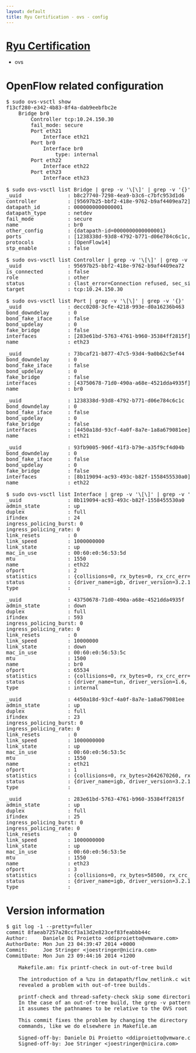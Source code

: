 ```yaml
---
layout: default
title: Ryu Certification - ovs - config
---
```

# [Ryu Certification](http://osrg.github.io/ryu/certification.html)
* ovs 

# OpenFlow related configuration
<pre>
$ sudo ovs-vsctl show
f13cf280-e342-4b83-8f4a-dab9eebfbc2e
    Bridge br0
        Controller tcp:10.24.150.30
        fail_mode: secure
        Port eth21
            Interface eth21
        Port br0
            Interface br0
                type: internal
        Port eth22
            Interface eth22
        Port eth23
            Interface eth23

$ sudo ovs-vsctl list Bridge | grep -v '\[\]' | grep -v '{}'
_uuid               : b8c27740-7298-4ea9-b3c6-c7bfc953d1d6
controller          : [95697b25-bbf2-418e-9762-b9af4409ea72]
datapath_id         : 0000000000000001
datapath_type       : netdev
fail_mode           : secure
name                : br0
other_config        : {datapath-id=0000000000000001}
ports               : [1238338d-93d8-4792-b771-d06e784c6c1c, 73bcaf21-b877-47c5-93d4-9a0b62c5ef44, 93fb9005-906f-41f3-b79e-a35f9cf4d04b, decc0208-3cfe-4218-993e-d0a16236b463]
protocols           : [OpenFlow14]
stp_enable          : false

$ sudo ovs-vsctl list Controller | grep -v '\[\]' | grep -v '{}'
_uuid               : 95697b25-bbf2-418e-9762-b9af4409ea72
is_connected        : false
role                : other
status              : {last_error=Connection refused, sec_since_connect=977, sec_since_disconnect=1, state=BACKOFF}
target              : tcp:10.24.150.30

$ sudo ovs-vsctl list Port | grep -v '\[\]' | grep -v '{}'
_uuid               : decc0208-3cfe-4218-993e-d0a16236b463
bond_downdelay      : 0
bond_fake_iface     : false
bond_updelay        : 0
fake_bridge         : false
interfaces          : [283e61bd-5763-4761-b960-35384ff2815f]
name                : eth23

_uuid               : 73bcaf21-b877-47c5-93d4-9a0b62c5ef44
bond_downdelay      : 0
bond_fake_iface     : false
bond_updelay        : 0
fake_bridge         : false
interfaces          : [43750678-71d0-490a-a68e-4521dda4935f]
name                : br0

_uuid               : 1238338d-93d8-4792-b771-d06e784c6c1c
bond_downdelay      : 0
bond_fake_iface     : false
bond_updelay        : 0
fake_bridge         : false
interfaces          : [4450a18d-93cf-4a0f-8a7e-1a8a679081ee]
name                : eth21

_uuid               : 93fb9005-906f-41f3-b79e-a35f9cf4d04b
bond_downdelay      : 0
bond_fake_iface     : false
bond_updelay        : 0
fake_bridge         : false
interfaces          : [8b119094-ac93-493c-b82f-1558455530a0]
name                : eth22

$ sudo ovs-vsctl list Interface | grep -v '\[\]' | grep -v '{}'
_uuid               : 8b119094-ac93-493c-b82f-1558455530a0
admin_state         : up
duplex              : full
ifindex             : 24
ingress_policing_burst: 0
ingress_policing_rate: 0
link_resets         : 0
link_speed          : 1000000000
link_state          : up
mac_in_use          : 00:60:e0:56:53:5d
mtu                 : 1550
name                : eth22
ofport              : 2
statistics          : {collisions=0, rx_bytes=0, rx_crc_err=0, rx_dropped=0, rx_errors=0, rx_frame_err=0, rx_over_err=0, rx_packets=0, tx_bytes=1241656200, tx_dropped=0, tx_errors=0, tx_packets=32366959}
status              : {driver_name=igb, driver_version=3.2.10-k, firmware_version=2.10-9}
type                : 

_uuid               : 43750678-71d0-490a-a68e-4521dda4935f
admin_state         : down
duplex              : full
ifindex             : 593
ingress_policing_burst: 0
ingress_policing_rate: 0
link_resets         : 0
link_speed          : 10000000
link_state          : down
mac_in_use          : 00:60:e0:56:53:5c
mtu                 : 1500
name                : br0
ofport              : 65534
statistics          : {collisions=0, rx_bytes=0, rx_crc_err=0, rx_dropped=0, rx_errors=0, rx_frame_err=0, rx_over_err=0, rx_packets=0, tx_bytes=0, tx_dropped=0, tx_errors=0, tx_packets=0}
status              : {driver_name=tun, driver_version=1.6, firmware_version=N/A}
type                : internal

_uuid               : 4450a18d-93cf-4a0f-8a7e-1a8a679081ee
admin_state         : up
duplex              : full
ifindex             : 23
ingress_policing_burst: 0
ingress_policing_rate: 0
link_resets         : 0
link_speed          : 1000000000
link_state          : up
mac_in_use          : 00:60:e0:56:53:5c
mtu                 : 1550
name                : eth21
ofport              : 1
statistics          : {collisions=0, rx_bytes=2642670260, rx_crc_err=0, rx_dropped=0, rx_errors=0, rx_frame_err=0, rx_over_err=0, rx_packets=73454774, tx_bytes=0, tx_dropped=0, tx_errors=0, tx_packets=0}
status              : {driver_name=igb, driver_version=3.2.10-k, firmware_version=2.10-9}
type                : 

_uuid               : 283e61bd-5763-4761-b960-35384ff2815f
admin_state         : up
duplex              : full
ifindex             : 25
ingress_policing_burst: 0
ingress_policing_rate: 0
link_resets         : 0
link_speed          : 1000000000
link_state          : up
mac_in_use          : 00:60:e0:56:53:5e
mtu                 : 1550
name                : eth23
ofport              : 3
statistics          : {collisions=0, rx_bytes=58500, rx_crc_err=0, rx_dropped=0, rx_errors=0, rx_frame_err=0, rx_over_err=0, rx_packets=39, tx_bytes=2324552080, tx_dropped=0, tx_errors=0, tx_packets=10140320}
status              : {driver_name=igb, driver_version=3.2.10-k, firmware_version=2.10-9}
type                : 
</pre>

# Version information
<pre>
$ git log -1 --pretty=fuller
commit 8faeab7257a28ccf3a13d2e823cef83feabbb44c
Author:     Daniele Di Proietto &lt;ddiproietto@vmware.com&gt;
AuthorDate: Mon Jun 23 04:39:47 2014 +0000
Commit:     Joe Stringer &lt;joestringer@nicira.com&gt;
CommitDate: Mon Jun 23 09:44:16 2014 +1200

    Makefile.am: fix printf-check in out-of-tree build
    
    The introduction of a %zu in datapath/flow_netlink.c with commit c1fc1411
    revealed a problem with out-of-tree builds.
    
    printf-check and thread-safety-check skip some directories with a 'grep -v'.
    In the case of an out-of-tree build, the grep -v pattern doesn't work, because
    it assumes the pathnames to be relative to the OVS root directory.
    
    This commit fixes the problem by changing the directory before executing any
    commands, like we do elsewhere in Makefile.am
    
    Signed-off-by: Daniele Di Proietto &lt;ddiproietto@vmware.com&gt;
    Signed-off-by: Joe Stringer &lt;joestringer@nicira.com&gt;
</pre>
